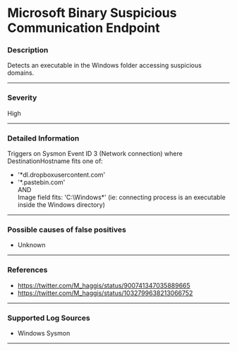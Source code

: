 # Microsoft Binary Suspicious Communication Endpoint
### Description

Detects an executable in the Windows folder accessing suspicious domains.

-------------------
### Severity

High

-------------------
### Detailed Information
Triggers on Sysmon Event ID 3 (Network connection) where DestinationHostname fits one of:
  - '*dl.dropboxusercontent.com'
  - '*.pastebin.com'
<br>AND<br>
Image field fits: 'C:\Windows\*' (ie: connecting process is an executable inside the Windows directory)

-------------------
### Possible causes of false positives

- Unknown

-------------------
### References

- https://twitter.com/M_haggis/status/900741347035889665
- https://twitter.com/M_haggis/status/1032799638213066752

-------------------
### Supported Log Sources

- Windows Sysmon

-------------------
